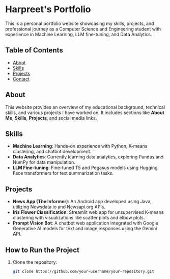 # Harpreet's Portfolio

This is a personal portfolio website showcasing my skills, projects, and professional journey as a Computer Science and Engineering student with experience in Machine Learning, LLM fine-tuning, and Data Analytics.

## Table of Contents

- [About](#about)
- [Skills](#skills)
- [Projects](#projects)
- [Contact](#contact)

## About

This website provides an overview of my educational background, technical skills, and various projects I have worked on. It includes sections like **About Me**, **Skills**, **Projects**, and social media links.

## Skills

- **Machine Learning**: Hands-on experience with Python, K-means clustering, and chatbot development.
- **Data Analytics**: Currently learning data analytics, exploring Pandas and NumPy for data manipulation.
- **LLM Fine-tuning**: Fine-tuned T5 and Pegasus models using Hugging Face transformers for text summarization tasks.

## Projects

- **News App (The Informer)**: An Android app developed using Java, utilizing Newsdata.io and Newsapi.org APIs.
- **Iris Flower Classification**: Streamlit web app for unsupervised K-means clustering with visualizations like scatter plots and elbow plots.
- **Prompt Vision Bot**: A chatbot web application integrated with Google Generative AI models for text and image responses using the Gemini API.

## How to Run the Project

1. Clone the repository:
   ```bash
   git clone https://github.com/your-username/your-repository.git

